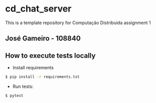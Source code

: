 # cd_chat_server

This is a template repository for Computação Distribuida assignment 1

## José Gameiro - 108840
## How to execute tests locally

- Install requirements
```bash
$ pip install -r requirements.txt
```
- Run tests:
```bash
$ pytest
